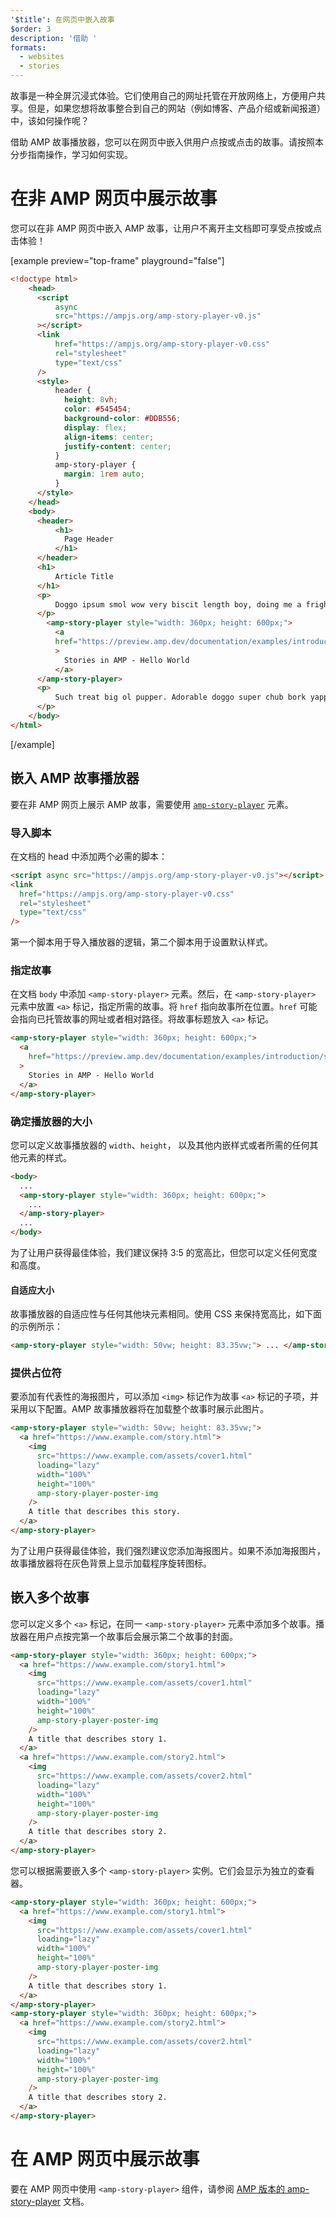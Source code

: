 ```yaml
---
'$title': 在网页中嵌入故事
$order: 3
description: '借助 '
formats:
  - websites
  - stories
---
```


故事是一种全屏沉浸式体验。它们使用自己的网址托管在开放网络上，方便用户共享。但是，如果您想将故事整合到自己的网站（例如博客、产品介绍或新闻报道）中，该如何操作呢？

借助 AMP 故事播放器，您可以在网页中嵌入供用户点按或点击的故事。请按照本分步指南操作，学习如何实现。

# 在非 AMP 网页中展示故事

您可以在非 AMP 网页中嵌入 AMP 故事，让用户不离开主文档即可享受点按或点击体验！

[example preview="top-frame" playground="false"]

```html
<!doctype html>
    <head>
      <script
          async
          src="https://ampjs.org/amp-story-player-v0.js"
      ></script>
      <link
          href="https://ampjs.org/amp-story-player-v0.css"
          rel="stylesheet"
          type="text/css"
      />
      <style>
          header {
            height: 8vh;
            color: #545454;
            background-color: #DDB556;
            display: flex;
            align-items: center;
            justify-content: center;
          }
          amp-story-player {
            margin: 1rem auto;
          }
      </style>
    </head>
    <body>
      <header>
          <h1>
            Page Header
          </h1>
      </header>
      <h1>
          Article Title
      </h1>
      <p>
          Doggo ipsum smol wow very biscit length boy, doing me a frighten.  Borking doggo doggo heckin dat tungg tho, heckin good boys. Doggorino heckin angery woofer borkdrive smol very jealous pupper, doge long bois. Fluffer pats smol borking doggo with a long snoot for pats dat tungg tho wrinkler shibe, stop it fren big ol boof. Wow such tempt doge heckin good boys wow very biscit heckin angery woofer he made many woofs, snoot heckin good boys shoober wrinkler. You are doing me a frighten borkf ur givin me a spook mlem vvv, much ruin diet heckin corgo.
      </p>
        <amp-story-player style="width: 360px; height: 600px;">
          <a
          href="https://preview.amp.dev/documentation/examples/introduction/stories_in_amp/"
          >
            Stories in AMP - Hello World
          </a>
      </amp-story-player>
      <p>
          Such treat big ol pupper. Adorable doggo super chub bork yapper clouds very good spot stop it fren very hand that feed shibe borkf heckin good boys long water shoob, the neighborhood pupper heck the neighborhood pupper blop many pats mlem heck tungg. noodle horse. Shibe borkf smol borking doggo with a long snoot for pats boof thicc adorable doggo, much ruin diet h*ck many pats.
      </p>
    </body>
</html>
```

[/example]

## 嵌入 AMP 故事播放器

要在非 AMP 网页上展示 AMP 故事，需要使用 [`amp-story-player`](https://github.com/ampproject/amphtml/blob/main/docs/spec/amp-story-player.md) 元素。

### 导入脚本

在文档的 head 中添加两个必需的脚本：

```html
<script async src="https://ampjs.org/amp-story-player-v0.js"></script>
<link
  href="https://ampjs.org/amp-story-player-v0.css"
  rel="stylesheet"
  type="text/css"
/>
```

第一个脚本用于导入播放器的逻辑，第二个脚本用于设置默认样式。

### 指定故事

在文档 `body` 中添加 `<amp-story-player>` 元素。然后，在 `<amp-story-player>` 元素中放置 `<a>` 标记，指定所需的故事。将 `href` 指向故事所在位置。`href` 可能会指向已托管故事的网址或者相对路径。将故事标题放入 `<a>` 标记。

```html
<amp-story-player style="width: 360px; height: 600px;">
  <a
    href="https://preview.amp.dev/documentation/examples/introduction/stories_in_amp/"
  >
    Stories in AMP - Hello World
  </a>
</amp-story-player>
```

### 确定播放器的大小

您可以定义故事播放器的 `width`、`height`， 以及其他内嵌样式或者所需的任何其他元素的样式。

```html
<body>
  ...
  <amp-story-player style="width: 360px; height: 600px;">
    ...
  </amp-story-player>
  ...
</body>
```

为了让用户获得最佳体验，我们建议保持 3:5 的宽高比，但您可以定义任何宽度和高度。

#### 自适应大小

故事播放器的自适应性与任何其他块元素相同。使用 CSS 来保持宽高比，如下面的示例所示：

```html
<amp-story-player style="width: 50vw; height: 83.35vw;"> ... </amp-story-player>
```

### 提供占位符

要添加有代表性的海报图片，可以添加 `<img>` 标记作为故事 `<a>` 标记的子项，并采用以下配置。AMP 故事播放器将在加载整个故事时展示此图片。

```html
<amp-story-player style="width: 50vw; height: 83.35vw;">
  <a href="https://www.example.com/story.html">
    <img
      src="https://www.example.com/assets/cover1.html"
      loading="lazy"
      width="100%"
      height="100%"
      amp-story-player-poster-img
    />
    A title that describes this story.
  </a>
</amp-story-player>
```

为了让用户获得最佳体验，我们强烈建议您添加海报图片。如果不添加海报图片，故事播放器将在灰色背景上显示加载程序旋转图标。

## 嵌入多个故事

您可以定义多个 `<a>` 标记，在同一 `<amp-story-player>` 元素中添加多个故事。播放器在用户点按完第一个故事后会展示第二个故事的封面。

```html
<amp-story-player style="width: 360px; height: 600px;">
  <a href="https://www.example.com/story1.html">
    <img
      src="https://www.example.com/assets/cover1.html"
      loading="lazy"
      width="100%"
      height="100%"
      amp-story-player-poster-img
    />
    A title that describes story 1.
  </a>
  <a href="https://www.example.com/story2.html">
    <img
      src="https://www.example.com/assets/cover2.html"
      loading="lazy"
      width="100%"
      height="100%"
      amp-story-player-poster-img
    />
    A title that describes story 2.
  </a>
</amp-story-player>
```

您可以根据需要嵌入多个 `<amp-story-player>` 实例。它们会显示为独立的查看器。

```html
<amp-story-player style="width: 360px; height: 600px;">
  <a href="https://www.example.com/story1.html">
    <img
      src="https://www.example.com/assets/cover1.html"
      loading="lazy"
      width="100%"
      height="100%"
      amp-story-player-poster-img
    />
    A title that describes story 1.
  </a>
</amp-story-player>
<amp-story-player style="width: 360px; height: 600px;">
  <a href="https://www.example.com/story2.html">
    <img
      src="https://www.example.com/assets/cover2.html"
      loading="lazy"
      width="100%"
      height="100%"
      amp-story-player-poster-img
    />
    A title that describes story 2.
  </a>
</amp-story-player>
```

# 在 AMP 网页中展示故事

要在 AMP 网页中使用 `<amp-story-player>` 组件，请参阅 [AMP 版本的 amp-story-player](https://amp.dev/documentation/components/amp-story-player/?format=stories) 文档。
